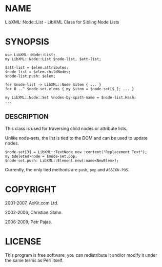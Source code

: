 NAME
====

LibXML::Node::List - LibXML Class for Sibling Node Lists

SYNOPSIS
========

    use LibXML::Node::List;
    my LibXML::Node::List $node-list, $att-list;

    $att-list = $elem.attributes;
    $node-list = $elem.childNodes;
    $node-list.push: $elem;

    for $node-list -> LibXML::Node $item { ... }
    for 0 ..^ $node-set.elems { my $item = $node-set[$_]; ... }

    my LibXML::Node::Set %nodes-by-xpath-name = $node-list.Hash;
    ...

DESCRIPTION
-----------

This class is used for traversing child nodes or attribute lists.

Unlike node-sets, the list is tied to the DOM and can be used to update nodes.

    $node-set[3] = LibXML::TextNode.new :content("Replacement Text");
    my $deleted-node = $node-set.pop;
    $node-set.push: LibXML::Element.new(:name<NewElem>);

Currently, the only tied methods are `push`, `pop` and `ASSIGN-POS`.

COPYRIGHT
=========

2001-2007, AxKit.com Ltd.

2002-2006, Christian Glahn.

2006-2009, Petr Pajas.

LICENSE
=======

This program is free software; you can redistribute it and/or modify it under the same terms as Perl itself.

